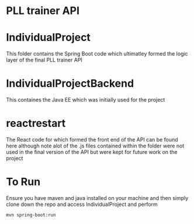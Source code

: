 # PLL trainer API 

# IndividualProject  
This folder contains the Spring Boot code which ultimatley formed the logic layer of the final PLL trainer API

# IndividualProjectBackend 
This containes the Java EE which was initially used for the project  

# reactrestart 
The React code for which formed the front end of the API can be found here although note alot of the .js files contained within the folder were not used in the final version of the API but were kept for future work on the project 

# To Run 
Ensure you have maven and java installed on your machine and then simply clone down the repo and access IndividualProject and perform 

```
mvn spring-boot:run
```



